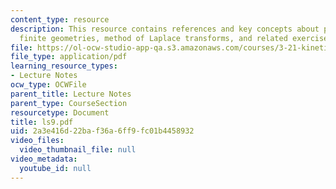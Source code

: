 ```yaml
---
content_type: resource
description: This resource contains references and key concepts about periodic or
  finite geometries, method of Laplace transforms, and related exercise.
file: https://ol-ocw-studio-app-qa.s3.amazonaws.com/courses/3-21-kinetic-processes-in-materials-spring-2006/2a3e416d22baf36a6ff9fc01b4458932_ls9.pdf
file_type: application/pdf
learning_resource_types:
- Lecture Notes
ocw_type: OCWFile
parent_title: Lecture Notes
parent_type: CourseSection
resourcetype: Document
title: ls9.pdf
uid: 2a3e416d-22ba-f36a-6ff9-fc01b4458932
video_files:
  video_thumbnail_file: null
video_metadata:
  youtube_id: null
---
```

